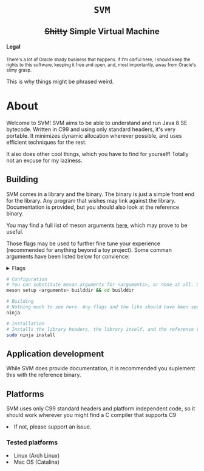 <h1 align="center"><code>SVM</code></h1>
<h2 align="center"><s>Shitty</s> Simple Virtual Machine</h2>

#### Legal
<sub>There's a lot of Oracle shady business that happens. If I'm carful here, I should keep the rights to this software, keeping it free and open, and, most importantly, away from Oracle's slimy grasp.

This is why things might be phrased weird.</sub>

# About
Welcome to SVM! SVM aims to be able to understand and run Java 8 SE bytecode. Written in C99 and using only standard headers, it's very portable. It minimizes dynamic allocation wherever possible, and uses efficient techniques for the rest.

It also does other cool things, which you have to find for yourself! Totally not an excuse for my laziness.

## Building
SVM comes in a library and the binary. The binary is just a simple front end for the library. Any program that wishes may link against the library.
Documentation is provided, but you should also look at the reference binary.

You may find a full list of meson arguments [here](https://mesonbuild.com/Builtin-options.html), which may prove to be useful.

Those flags may be used to further fine tune your experience (recommended for anything beyond a toy project). Some comman arguments have been listed below for convience:

<details>
<summary>Flags</summary>
<br>
<ol>
<li><i>buildtype</i>
    <ol>
    <li> <i>debug</i> is the default, which is not want you want if you are not developing or debugging.</li>
    <li> <i>plain</i> will not include debug symbols, but won't do anything special.</li>
    <li> <i>debugoptimized</i> builds an optimized debug build. This can break debugging *very* easily.</li>
    <li> <i>release</i> does some optimizations, and doesn't include debug symbols.</li>
    <li> <i>minimize</i> makes the library as small as possible. Usefull for embedding.</li>
    </ol>
</li>
<li><i>default_library</i>
    <ol>
    <li> <i>both</i> is the default, and builds both a static and dynamic library.</li>
    <li> <i>static</i> builds a static library, which doesn't need to be present at runtime (baked into the application).</li>
    <li> <i>shared</i> will build a shared library. Must be shipped with the applications, and might not be a good choice.</li>
    </ol>
</li>
<li> <i>optimization</i>
    <ol>
    <li> <i>O</i> is dependent on the buildtype (default on debug). Performs no optimizations.</li>
    <li> <i>1</i> optimizes a little for size and performance, without having a large impact on compile time.</i>
    <li> <i>2</i> optimizes for performance as much as possible without increasing size.</li>
    <li> <i>3</i> optimizes as much as possible for performance, and doesn't give a f\*ck about binary size.</li>
    <li> <i>s</i> enables all optimizations that have often have an effect on code size.</li>
    <li> <i>g</i> enhances your debugging experience.</li>
    </ol>
</li>
<li> <i>werror</i>
    <ol>
    <li> <i>true</i> is the default. Errors on warnings.</li>
    <li> <i>false</i> doesn't error on warnings. </li>
    </ol>
</li>
<li> <i>warning_level</i>
    <ol>
    <li> <i>0-3</i>, where 0 is the lowest, and 3 is the highest.</li>
    </ol
</li>
</ol>
</pre>
</details>

```bash
# Configuration
# You can substitute meson arguments for <arguments>, or none at all. Some common arguments have been listed for convience:
meson setup <arguments> builddir && cd builddir

# Building
# Nothing much to see here. Any flags and the like should have been specified in the configure stage.
ninja

# Installation
# Installs the library headers, the library itself, and the reference VM.
sudo ninja install
```

## Application development
While SVM does provide documentation, it is recommended you suplement this with the reference binary.

## Platforms
SVM uses only C99 standard headers and platform independent code, so it should work wherever you might find a C compiler that supports C9<li> If not, please support an issue.

### Tested platforms

<li> Linux (Arch Linux)
<li> Mac OS (Catalina)



